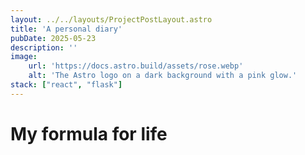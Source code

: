 ```yaml
---
layout: ../../layouts/ProjectPostLayout.astro
title: 'A personal diary'
pubDate: 2025-05-23
description: ''
image:
    url: 'https://docs.astro.build/assets/rose.webp'
    alt: 'The Astro logo on a dark background with a pink glow.'
stack: ["react", "flask"]
---
```

# My formula for life

